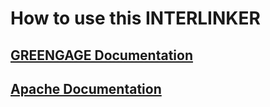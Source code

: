 # How to use this INTERLINKER

## [GREENGAGE Documentation](https://greengage-project.github.io/Documentation/tools/druid/)

## [Apache Documentation](https://druid.apache.org/docs/latest/design/)

